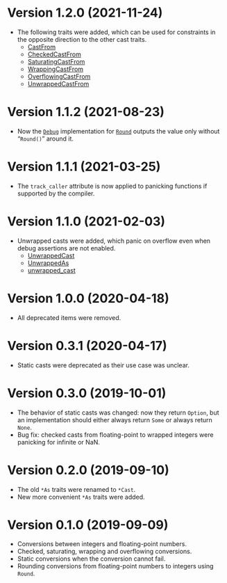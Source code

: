 <!-- Copyright © 2019–2021 Trevor Spiteri -->

<!-- Copying and distribution of this file, with or without
modification, are permitted in any medium without royalty provided the
copyright notice and this notice are preserved. This file is offered
as-is, without any warranty. -->

Version 1.2.0 (2021-11-24)
==========================

  * The following traits were added, which can be used for constraints in the
    opposite direction to the other cast traits.
      * [CastFrom][cf-1-2]
      * [CheckedCastFrom][ccf-1-2]
      * [SaturatingCastFrom][scf-1-2]
      * [WrappingCastFrom][wcf-1-2]
      * [OverflowingCastFrom][ocf-1-2]
      * [UnwrappedCastFrom][ucf-1-2]

[ccf-1-2]: https://docs.rs/az/~1.2/az/trait.CheckedCastFrom.html
[cf-1-2]: https://docs.rs/az/~1.2/az/trait.CastFrom.html
[ocf-1-2]: https://docs.rs/az/~1.2/az/trait.OverflowingCastFrom.html
[scf-1-2]: https://docs.rs/az/~1.2/az/trait.SaturatingCastFrom.html
[ucf-1-2]: https://docs.rs/az/~1.2/az/trait.UnwrappedCastFrom.html
[wcf-1-2]: https://docs.rs/az/~1.2/az/trait.WrappingCastFrom.html

Version 1.1.2 (2021-08-23)
==========================

  * Now the [`Debug`] implementation for [`Round`][r-1-1] outputs the value only
    without “`Round()`” around it.

Version 1.1.1 (2021-03-25)
==========================

  * The `track_caller` attribute is now applied to panicking functions
    if supported by the compiler.

Version 1.1.0 (2021-02-03)
==========================

  * Unwrapped casts were added, which panic on overflow even when
    debug assertions are not enabled.
      * [UnwrappedCast][uc-1-1]
      * [UnwrappedAs][ua-1-1]
      * [unwrapped_cast][ucf-1-1]

[r-1-1]: https://docs.rs/az/~1.1/az/struct.Round.html
[ua-1-1]: https://docs.rs/az/~1.1/az/trait.UnwrappedAs.html
[uc-1-1]: https://docs.rs/az/~1.1/az/trait.UnwrappedCast.html
[ucf-1-1]: https://docs.rs/az/~1.1/az/fn.unwrapped_cast.html

Version 1.0.0 (2020-04-18)
==========================

  * All deprecated items were removed.

Version 0.3.1 (2020-04-17)
==========================

  * Static casts were deprecated as their use case was unclear.

Version 0.3.0 (2019-10-01)
==========================

  * The behavior of static casts was changed: now they return
    `Option`, but an implementation should either always return `Some`
    or always return `None`.
  * Bug fix: checked casts from floating-point to wrapped integers
    were panicking for infinite or NaN.

Version 0.2.0 (2019-09-10)
==========================

  * The old `*As` traits were renamed to `*Cast`.
  * New more convenient `*As` traits were added.

Version 0.1.0 (2019-09-09)
==========================

  * Conversions between integers and floating-point numbers.
  * Checked, saturating, wrapping and overflowing conversions.
  * Static conversions when the conversion cannot fail.
  * Rounding conversions from floating-point numbers to integers using `Round`.

[`Debug`]: https://doc.rust-lang.org/nightly/core/fmt/trait.Debug.html

